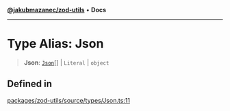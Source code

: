 [**@jakubmazanec/zod-utils**](../README.md) • **Docs**

---

# Type Alias: Json

> **Json**: [`Json`](Json.md)[] \| `Literal` \| `object`

## Defined in

[packages/zod-utils/source/types/Json.ts:11](https://github.com/jakubmazanec/tools/blob/39892a8d22e72fc5aa2b2aedf9320ac8bb26fd5d/packages/zod-utils/source/types/Json.ts#L11)
